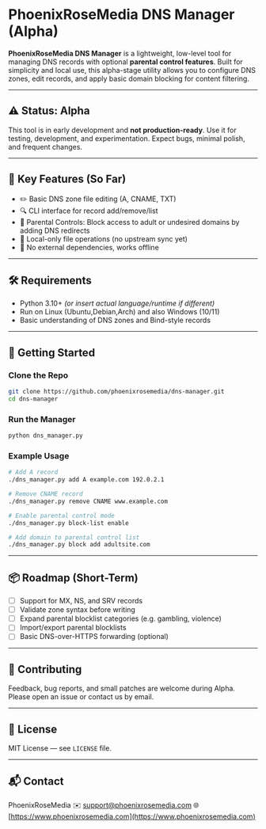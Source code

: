 
# PhoenixRoseMedia DNS Manager (Alpha)

**PhoenixRoseMedia DNS Manager** is a lightweight, low-level tool for managing DNS records with optional **parental control features**. Built for simplicity and local use, this alpha-stage utility allows you to configure DNS zones, edit records, and apply basic domain blocking for content filtering.

---

## ⚠️ Status: Alpha

This tool is in early development and **not production-ready**. Use it for testing, development, and experimentation. Expect bugs, minimal polish, and frequent changes.

---

## 🔑 Key Features (So Far)

* ✏️ Basic DNS zone file editing (A, CNAME, TXT)
* 🔍 CLI interface for record add/remove/list
* 📵 Parental Controls: Block access to adult or undesired domains by adding DNS redirects
* 💾 Local-only file operations (no upstream sync yet)
* 🧱 No external dependencies, works offline

---

## 🛠️ Requirements

* Python 3.10+ *(or insert actual language/runtime if different)*
* Run on Linux (Ubuntu,Debian,Arch) and also Windows (10/11)
* Basic understanding of DNS zones and Bind-style records

---

## 🚀 Getting Started

### Clone the Repo

```bash
git clone https://github.com/phoenixrosemedia/dns-manager.git
cd dns-manager
```

### Run the Manager

```bash
python dns_manager.py
```

### Example Usage

```bash
# Add A record
./dns_manager.py add A example.com 192.0.2.1

# Remove CNAME record
./dns_manager.py remove CNAME www.example.com

# Enable parental control mode
./dns_manager.py block-list enable

# Add domain to parental control list
./dns_manager.py block add adultsite.com
```

---

## 📦 Roadmap (Short-Term)

* [ ] Support for MX, NS, and SRV records
* [ ] Validate zone syntax before writing
* [ ] Expand parental blocklist categories (e.g. gambling, violence)
* [ ] Import/export parental blocklists
* [ ] Basic DNS-over-HTTPS forwarding (optional)

---

## 🧪 Contributing

Feedback, bug reports, and small patches are welcome during Alpha. Please open an issue or contact us by email.

---

## 📄 License

MIT License — see `LICENSE` file.

---

## 📬 Contact

PhoenixRoseMedia
✉️ [support@phoenixrosemedia.com](mailto:support@phoenixrosemedia.com)
🌐 [https://www.phoenixrosemedia.com](https://www.phoenixrosemedia.com)


